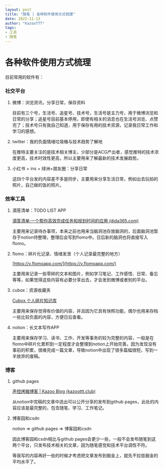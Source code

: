 ```yaml
---
layout: post
title: "随笔 | 各种软件使用方式梳理"
date: 2022-11-13
author: "KazooTTT"
tags:
- 工具
- 随笔
---
```




# 各种软件使用方式梳理

目前常用的软件有：

### 社交平台

1. 微博：浏览资讯，分享日常，保存资料
   
    目前有三个号，生活号、追星号、技术号，生活号是主力号，用于微博浏览和日常的分享；追星号目前基本停用，即使有相关的消息也在生活号浏览、点赞完了；技术号只有我自己知道，用于保存有用的技术资源，记录我日常工作和学习的感想。
    
2. twitter：我的负面情绪垃圾桶与技术趋势了解地
   
    在推特主要关注的是技术相关博主，少部分是ACG产出者，感觉推特的技术浓度更高，技术时效性更高，所以主要用来了解最新的技术发展趋势。
    
3. 小红书 + ins + 绿洲+朋友圈：分享日常
   
    这四个平台发的内容差不多是同步，主要用来分享生活日常，例如出去玩拍的照片，自己做的饭的照片。
    

### 效率工具

1. 滴答清单：TODO LIST APP
   
     [滴答清单:一个帮你高效完成任务和规划时间的应用 (dida365.com)](https://www.dida365.com/)
        
    主要用来记录待办事项，本来之前也用来当脑洞池存放脑洞的，后面脑洞池暂存于notion待整理，整理后会写到flomo中。日后新的脑洞也将直接写入flomo。
    
2. flomo：碎片化记录、情绪发泄（个人记录最完整的地方）
   
     [https://v.flomoapp.com/](https://v.flomoapp.com/)
        
    主要用来记录一些零碎的文本和图片，例如学习笔记、工作感悟、日常、备忘等等，如果觉得这些内容有必要分享出去，才会发到微博或者别的平台。
    
3. cubox：资源收藏夹
   
     [Cubox 个人碎片知识库](https://cubox.pro/)
        
    主要用来保存觉得有价值的内容，并且因为它具有快照功能，偶尔也用来存档一些比较负面的内容，方便日后查看。
    
4. notion：长文本写作APP
   
    主要用来保存学习、读书、工作、开发等事务的较为完整的内容，一般是在flomo中碎片化累积到一定程度才会整理到notion上开始完善。因为发现没有事前的积累，很难完成一篇文章，导致notion中出现了很多篇幅很短，写到一半放弃的废稿。
    

### 博客

1. github pages 
   
    [声控烤箱博客 | Kazoo Blog (kazoottt.club)](https://blog.kazoottt.club/)
    
    从notion中完稿的文章中选出可以公开分享的发布到github pages，此处的内容应该是最完整的，包含随笔、学习、工作笔记。
    
2. 博客园和csdn
   
    notion ⇒  github pages ⇒ 博客园和csdn
    
    因此博客园和csdn相比与github pages会更少一些，一般不会发布随笔到这两个平台，只发布技术相关的文章，因为随笔感觉和技术平台调性不符。
    
    等我写的内容再好一些的时候才考虑把文章发布到掘金上，就先不拉低掘金的平均水平了。